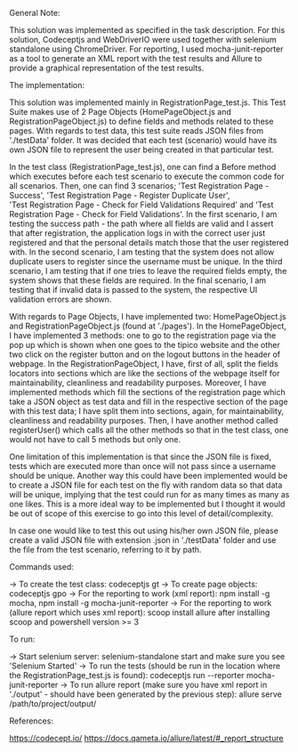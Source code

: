 General Note:

This solution was implemented as specified in the task description. For this solution, Codeceptjs and WebDriverIO were used together with selenium standalone
using ChromeDriver. For reporting, I used mocha-junit-reporter as a tool to generate an XML report with the test results and Allure to provide a graphical
representation of the test results.  

The implementation: 

This solution was implemented mainly in RegistrationPage_test.js. This Test Suite makes use of 2 Page Objects (HomePageObject.js and RegistrationPageObject.js) 
to define fields and methods related to these pages. With regards to test data, this test suite reads JSON files from './testData' folder. It was decided that
each test (scenario) would have its own JSON file to represent the user being created in that particular test. 

In the test class (RegistrationPage_test.js), one can find a Before method which executes before each test scenario to execute the common code for all scenarios.
Then, one can find 3 scenarios; 'Test Registration Page - Success', 'Test Registration Page - Register Duplicate User',  
'Test Registration Page - Check for Field Validations Required' and 'Test Registration Page - Check for Field Validations'. In the first scenario, I am testing
the success path - the path where all fields are valid and I assert that after registration, the application logs in with the correct user just registered and
that the personal details match those that the user registered with. In the second scenario, I am testing that the system does not allow duplicate users to
register since the username must be unique. In the third scenario, I am testing that if one tries to leave the required fields empty, the system shows that
these fields are required. In the final scenario, I am testing that if invalid data is passed to the system, the respective UI validation errors are shown. 

With regards to Page Objects, I have implemented two: HomePageObject.js and RegistrationPageObject.js (found at './pages'). In the HomePageObject, I have 
implemented 3 methods: one to go to the registration page via the pop up which is shown when one goes to the tipico website and the other two click on the 
register button and on the logout buttons in the header of webpage. In the RegistrationPageObject, I have, first of all, split the fields locators into 
sections which are like the sections of the webpage itself for maintainability, cleanliness and readability purposes. Moreover, I have implemented methods 
which fill the sections of the registration page which take a JSON object as test data and fill in the respective section of the page with this test data; 
I have split them into sections, again, for maintainability, cleanliness and readability purposes. Then, I have another method called registerUser() which 
calls all the other methods so that in the test class, one would not have to call 5 methods but only one. 

One limitation of this implementation is that since the JSON file is fixed, tests which are executed more than once will not pass since a username should be 
unique. Another way this could have been implemented would be to create a JSON file for each test on the fly with random data so that data will be unique,
implying that the test could run for as many times as many as one likes. This is a more ideal way to be implemented but I thought it would be out of scope of
this exercise to go into this level of detail/complexity. 

In case one would like to test this out using his/her own JSON file, please create a valid JSON file with extension .json in './testData' folder and use the 
file from the test scenario, referring to it by path. 

Commands used: 

-> To create the test class: codeceptjs gt 
-> To create page objects: codeceptjs gpo
-> For the reporting to work (xml report): npm install -g mocha, npm install -g mocha-junit-reporter
-> For the reporting to work (allure report which uses xml report): scoop install allure after installing scoop and powershell version >= 3

To run: 

-> Start selenium server: selenium-standalone start and make sure you see 'Selenium Started'
-> To run the tests (should be run in the location where the RegistrationPage_test.js is found): codeceptjs run --reporter mocha-junit-reporter
-> To run allure report (make sure you have xml report in './output' - should have been generated by the previous step): allure serve /path/to/project/output/

References:

https://codecept.io/
https://docs.qameta.io/allure/latest/#_report_structure